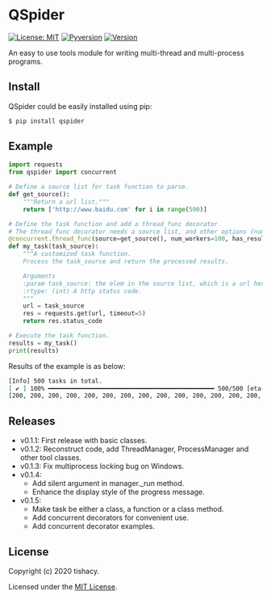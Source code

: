 # QSpider

[![License: MIT](https://img.shields.io/badge/License-MIT-yellow)](https://opensource.org/licenses/MIT) [![Pyversion](https://img.shields.io/badge/python-3.x-green)](https://pypi.org/project/qspider/) [![Version](https://img.shields.io/badge/pypi-v0.1.5-red)](https://pypi.org/project/qspider)

An easy to use tools module for writing multi-thread and multi-process programs.

## Install

QSpider could be easily installed using pip:

```bash
$ pip install qspider
```

## Example

```python
import requests
from qspider import concurrent

# Define a source list for task function to parse.
def get_source():
    """Return a url list."""
    return ['http://www.baidu.com' for i in range(500)]

# Define the task function and add a thread_func decorator
# The thread_func decorator needs a source list, and other options (num_workers, has_result ...) as arguments
@concurrent.thread_func(source=get_source(), num_workers=100, has_result=True)
def my_task(task_source):
    """A customized task function.
    Process the task_source and return the processed results.

    Arguments
    :param task_source: the elem in the source list, which is a url here.
    :rtype: (int) A http status code.
    """
    url = task_source
    res = requests.get(url, timeout=5)
    return res.status_code

# Execute the task function.
results = my_task()
print(results)
```

Results of the example is as below:

```bash
[Info] 500 tasks in total.
[ ✔ ] 100% ━━━━━━━━━━━━━━━━━━━━━━━━━━━━━━━━━━━━━━━━━━━━━━ 500/500 [eta-0:00:00, 0.9s, 542.9it/s]
[200, 200, 200, 200, 200, 200, 200, 200, 200, 200, 200, 200, 200, 200, 200, ..., 200, 200, 200, 200]
```


## Releases

-   v0.1.1: First release with basic classes.
-   v0.1.2: Reconstruct code, add ThreadManager, ProcessManager and other tool classes.
-   v0.1.3: Fix multiprocess locking bug on Windows.
-   v0.1.4:
    - Add silent argument in manager._run method.
    - Enhance the display style of the progress message.
-   v0.1.5:
    - Make task be either a class, a function or a class method.
    - Add concurrent decorators for convenient use.
    - Add concurrent decorator examples.

## License

Copyright (c) 2020 tishacy.

Licensed under the [MIT License](https://github.com/Tishacy/QSpider/blob/master/LICENSE).